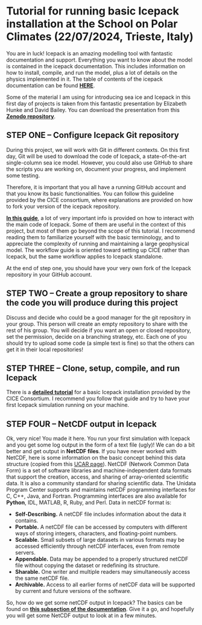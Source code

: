 # Tutorial for running basic Icepack installation at the School on Polar Climates (22/07/2024, Trieste, Italy) 

You are in luck! Icepack is an amazing modelling tool with fantastic documentation and support. Everything you want to know about the model is contained in the icepack documentation. This includes information on how to install, compile, and run the model, plus a lot of details on the physics implemented in it. The table of contents of the icepack documentation can be found [**HERE**](https://cice-consortium-icepack.readthedocs.io/en/main/index.html).

Some of the material I am using for introducing sea ice and Icepack in this first day of projects is taken from this fantastic presentation by Elizabeth Hunke and David Bailey. You can download the presentation from this [**Zenodo repository**](https://zenodo.org/records/11264197).

## STEP ONE – Configure Icepack Git repository

During this project, we will work with Git in different contexts. On this first day, Git will be used to download the code of Icepack, a state-of-the-art single-column sea ice model. However, you could also use GitHub to share the scripts you are working on, document your progress, and implement some testing. 

Therefore, it is important that you all have a running GitHub account and that you know its basic functionalities. You can follow this guideline provided by the CICE consortium, where explanations are provided on how to fork your version of the icepack repository. 

[**In this guide**](https://github.com/CICE-Consortium/About-Us/wiki/Git-Workflow-Guide), a lot of very important info is provided on how to interact with the main code of Icepack. Some of them are useful in the context of this project, but most of them go beyond the scope of this tutorial. I recommend reading them to familiarize yourself with the basic terminology, and to appreciate the complexity of running and maintaining a large geophysical model. The workflow guide is oriented toward setting up CICE rather than Icepack, but the same workflow applies to Icepack standalone.

At the end of step one, you should have your very own fork of the Icepack repository in your GitHub account.

## STEP TWO – Create a group repository to share the code you will produce during this project

Discuss and decide who could be a good manager for the git repository in your group. This person will create an empty repository to share with the rest of his group. You will decide if you want an open or closed repository, set the permission, decide on a branching strategy, etc. Each one of you should try to upload some code (a simple text is fine) so that the others can get it in their local repositories! 

## STEP THREE – Clone, setup, compile, and run Icepack

There is a [**detailed tutorial**](https://cice-consortium-icepack.readthedocs.io/en/main/appendices/tutorial.html) for a basic Icepack installation provided by the CICE Consortium. I recommend you follow that guide and try to have your first Icepack simulation running on your machine.

## STEP FOUR – NetCDF output in Icepack

Ok, very nice! You made it here. You run your first simulation with Icepack and you get some log output in the form of a text file (ugly)! We can do a bit better and get output in **NetCDF files**. 
If you have never worked with NetCDF, here is some information on the basic concept behind this data structure (copied from this [UCAR page](https://www.unidata.ucar.edu/software/netcdf/)). NetCDF (Network Common Data Form) is a set of software libraries and machine-independent data formats that support the creation, access, and sharing of array-oriented scientific data. It is also a community standard for sharing scientific data. The Unidata Program Center supports and maintains netCDF programming interfaces for C, C++, Java, and Fortran. Programming interfaces are also available for **Python**, IDL, MATLAB, R, Ruby, and Perl. Data in netCDF format is:

- **Self-Describing.** A netCDF file includes information about the data it contains.
- **Portable.** A netCDF file can be accessed by computers with different ways of storing integers, characters, and floating-point numbers.
- **Scalable.** Small subsets of large datasets in various formats may be accessed efficiently through netCDF interfaces, even from remote servers.
- **Appendable.** Data may be appended to a properly structured netCDF file without copying the dataset or redefining its structure.
- **Sharable.** One writer and multiple readers may simultaneously access the same netCDF file.
- **Archivable.** Access to all earlier forms of netCDF data will be supported by current and future versions of the software.

So, how do we get some netCDF output in Icepack? The basics can be found on [**this subsection of the documentation**](https://cice-consortium-icepack.readthedocs.io/en/main/user_guide/ug_implementation.html#history-files). Give it a go, and hopefully you will get some NetCDF output to look at in a few minutes.
